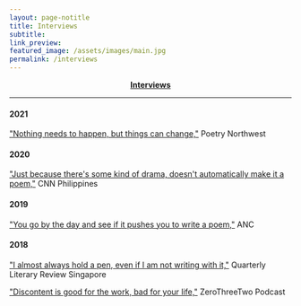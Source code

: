 ```yaml
---
layout: page-notitle
title: Interviews
subtitle:
link_preview:
featured_image: /assets/images/main.jpg
permalink: /interviews
---
```


<center><b><a class="subtle-link" href="#sectioninterviews">Interviews</a></b></center>

---

#### <a name="sectioninterviews"></a>2021
["Nothing needs to happen, but things can change,"](https://www.poetrynw.org/interview-fruitful-and-dangerous-a-conversation-with-lawrence-lacambra-ypil/) Poetry Northwest

#### 2020
["Just because there's some kind of drama, doesn't automatically make it a poem,"](https://www.cnnphilippines.com/life/culture/Creatives-Questionnaire/2020/4/24/larry-ypil.html) CNN Philippines

#### 2019
["You go by the day and see if it pushes you to write a poem,"](https://news.abs-cbn.com/ancx/culture/books/07/07/19/qanda-with-poet-lawrence-ypil) ANC

#### 2018
["I almost always hold a pen, even if I am not writing with it,"](https://www.qlrs.com/interview.asp?id=1435) Quarterly Literary Review Singapore

["Discontent is good for the work, bad for your life,"](https://zerothreetwo.com/podcast/lawrence-ypil/) ZeroThreeTwo Podcast